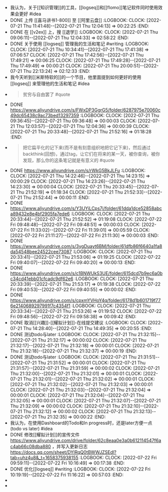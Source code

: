 - 我认为，关于[[知识管理]]的工具，[[logseq]]和[[flomo]]笔记软件同时使用效果会更好 #idea
- DONE 上传 [[喜马讲书1-800]] 至 [[阿里云盘]]
  :LOGBOOK:
  CLOCK: [2022-07-21 Thu 11:41:48]--[2022-07-21 Thu 12:04:13] =>  00:22:25
  :END:
- DONE 在 [[v2ex]] 上，搜 [[退学]]
  :LOGBOOK:
  CLOCK: [2022-07-21 Thu 09:06:11]--[2022-07-21 Thu 12:04:33] =>  02:58:22
  :END:
- DONE 关于使用 [[logseq]] 管理我的生活和笔记 #writing
  :LOGBOOK:
  CLOCK: [2022-07-21 Thu 10:34:41]--[2022-07-21 Thu 17:41:38] =>  07:06:57
  CLOCK: [2022-07-21 Thu 17:42:56]--[2022-07-21 Thu 17:49:21] =>  00:06:25
  CLOCK: [2022-07-21 Thu 17:49:28]--[2022-07-21 Thu 17:49:49] =>  00:00:21
  CLOCK: [2022-07-21 Thu 20:00:51]--[2022-07-21 Thu 22:13:24] =>  02:12:33
  :END:
- 我今天听到[[米斯特软的]]的一个节目，他里面提到如何更好的使用 [[logseq]] 来管理他的生活和笔记 #idea
- >贫穷与自由罢了 #quote
- DONE https://www.aliyundrive.com/s/FWxDP3GgrG5/folder/6287975e70060c49dc65438c9ac73bed13297359
  :LOGBOOK:
  CLOCK: [2022-07-21 Thu 09:36:45]--[2022-07-21 Thu 09:36:48] =>  00:00:03
  CLOCK: [2022-07-21 Thu 12:03:57]--[2022-07-21 Thu 12:04:36] =>  00:00:39
  CLOCK: [2022-07-21 Thu 20:33:48]--[2022-07-21 Thu 21:52:16] =>  01:18:28
  :END:
- >把它扁平化的记下来(而不是有刻意组织地把它记下来)，然后通过backthink(回想)，通过tag，让它们在将来的某一天，被你查询，被你发现，那么你的这条笔记就是有意义的 #quote
- DONE https://www.aliyundrive.com/s/rWkG5BkJLFu
  :LOGBOOK:
  CLOCK: [2022-07-21 Thu 14:22:46]--[2022-07-21 Thu 14:23:15] =>  00:00:29
  CLOCK: [2022-07-21 Thu 14:23:26]--[2022-07-21 Thu 14:23:30] =>  00:00:04
  CLOCK: [2022-07-21 Thu 20:33:45]--[2022-07-21 Thu 21:52:19] =>  01:18:34
  CLOCK: [2022-07-21 Thu 21:52:33]--[2022-07-21 Thu 21:52:44] =>  00:00:11
  :END:
- DONE https://www.aliyundrive.com/s/Y3UYiLCps7j/folder/61dda1dce52858abca89432e8e4bf2905fa7ede6
  :LOGBOOK:
  CLOCK: [2022-07-21 Thu 20:33:44]--[2022-07-21 Thu 21:52:52] =>  01:19:08
  CLOCK: [2022-07-22 Fri 09:48:48]--[2022-07-22 Fri 09:48:51] =>  00:00:03
  CLOCK: [2022-07-22 Fri 11:33:02]--[2022-07-22 Fri 11:39:01] =>  00:05:59
  CLOCK: [2022-07-22 Fri 21:11:27]--[2022-07-22 Fri 21:11:30] =>  00:00:03
  :END:
- DONE https://www.aliyundrive.com/s/3ygDuayt6BM/folder/61dfb86f6640a1fa8da54548bee24522cee73087
  :LOGBOOK:
  CLOCK: [2022-07-21 Thu 20:33:41]--[2022-07-21 Thu 21:53:06] =>  01:19:25
  CLOCK: [2022-07-22 Fri 09:40:07]--[2022-07-22 Fri 09:40:20] =>  00:00:13
  :END:
- DONE https://www.aliyundrive.com/s/c1BNWUkS3UE/folder/615dcd7b9ec6a0bc34cd41ebb01cfcadc9df62e6
  :LOGBOOK:
  CLOCK: [2022-07-21 Thu 20:33:39]--[2022-07-21 Thu 21:53:17] =>  01:19:38
  CLOCK: [2022-07-22 Fri 09:40:53]--[2022-07-22 Fri 09:40:55] =>  00:00:02
  :END:
- DONE https://www.aliyundrive.com/s/cpxmYVHoY4q/folder/6178d1b601719f776e2140689297991f7c4354f1
  :LOGBOOK:
  CLOCK: [2022-07-21 Thu 20:33:34]--[2022-07-21 Thu 21:53:26] =>  01:19:52
  CLOCK: [2022-07-22 Fri 09:48:56]--[2022-07-22 Fri 09:58:38] =>  00:09:42
  :END:
- DONE 取消[[兴趣]]-[[耀拟计划]]-在线提交建议
  :LOGBOOK:
  CLOCK: [2022-07-21 Thu 14:28:40]--[2022-07-21 Thu 14:49:35] =>  00:20:55
  :END:
- DONE 测试todo与later
  :LOGBOOK:
  CLOCK: [2022-07-21 Thu 21:32:15]--[2022-07-21 Thu 21:32:17] =>  00:00:02
  CLOCK: [2022-07-21 Thu 21:32:17]--[2022-07-21 Thu 21:32:18] =>  00:00:01
  CLOCK: [2022-07-21 Thu 21:32:18]--[2022-07-21 Thu 21:32:37] =>  00:00:19
  :END:
- DONE 测试todo与later
  :LOGBOOK:
  CLOCK: [2022-07-21 Thu 21:31:51]--[2022-07-21 Thu 21:31:52] =>  00:00:01
  CLOCK: [2022-07-21 Thu 21:31:57]--[2022-07-21 Thu 21:31:59] =>  00:00:02
  CLOCK: [2022-07-21 Thu 21:32:00]--[2022-07-21 Thu 21:32:01] =>  00:00:01
  CLOCK: [2022-07-21 Thu 21:32:01]--[2022-07-21 Thu 21:32:02] =>  00:00:01
  CLOCK: [2022-07-21 Thu 21:32:02]--[2022-07-21 Thu 21:32:03] =>  00:00:01
  CLOCK: [2022-07-21 Thu 21:32:03]--[2022-07-21 Thu 21:32:04] =>  00:00:01
  CLOCK: [2022-07-21 Thu 21:32:04]--[2022-07-21 Thu 21:32:05] =>  00:00:01
  CLOCK: [2022-07-21 Thu 21:32:07]--[2022-07-21 Thu 21:32:09] =>  00:00:02
  CLOCK: [2022-07-21 Thu 21:32:10]--[2022-07-21 Thu 21:32:12] =>  00:00:02
  CLOCK: [2022-07-21 Thu 21:32:13]--[2022-07-21 Thu 21:32:35] =>  00:00:22
  :END:
- 我认为，在使用Dashboard的Todo和In progress时，还是later方便一点(todo vs later) #idea
- DONE 修改[[耀拟计划]]的宣传文件 https://www.aliyundrive.com/drive/folder/62c8eaa0e3a0b612114547f6ac4ab66c08dba880  ，并写入更新日志 https://docs.qq.com/sheet/DYlRqQ0tBWWJZSEdl?tab=uhz4u8&_t=1658375938155
  :LOGBOOK:
  CLOCK: [2022-07-22 Fri 09:59:11]--[2022-07-22 Fri 10:16:49] =>  00:17:38
  :END:
- DONE 优化[[logseq]] #writing 
  :LOGBOOK:
  CLOCK: [2022-07-22 Fri 10:19:19]--[2022-07-22 Fri 11:16:22] =>  00:57:03
  :END:
-
-
